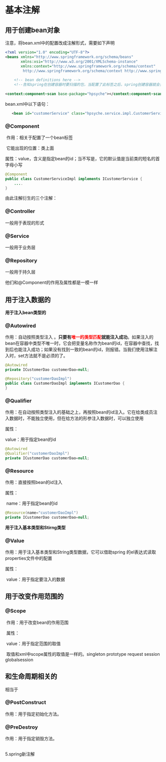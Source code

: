 # 基本注解

## 用于创建bean对象

注意，将bean.xml中的配置改成注解形式，需要如下声明

```xml
<?xml version="1.0" encoding="UTF-8"?>
<beans xmlns="http://www.springframework.org/schema/beans"
       xmlns:xsi="http://www.w3.org/2001/XMLSchema-instance"
       xmlns:context="http://www.springframework.org/schema/context"      xsi:schemaLocation="                                                                          http://www.springframework.org/schema/beans http://www.springframework.org/schema/beans/spring-beans.xsd
        http://www.springframework.org/schema/context http://www.springframework.org/schema/context/spring-context.xsd">
    
    <!-- bean definitions here -->
    <!--告知spring在创建容器时要扫描的包，当配置了此标签之后，spring创建容器就会去指定的包及其子包下找对应的注解标签是在一个context的名称空间里，所以必须先导入context名称空间 -->	
    
<context:component-scan base-package="hpsyche"></context:component-scan>
```

bean.xml中以下语句：

```xml
   <bean id="customerService" class="hpsyche.service.impl.CustomerServiceImpl">
```

### @Component

​	作用：相关于配置了一个bean标签

​	它能出现的位置：类上面

​	属性：value，含义是指定bean的id；当不写是，它的默认值是当前类的短名的首字母小写

```java
@Component
public class CustomerServiceImpl implements ICustomerService {
	.... 
}
```

由此注解衍生的三个注解：

### @Controller		

一般用于表现的形式

### @Service		

一般用于业务层

### @Repository		

一般用于持久层

他们和@Component的作用及属性都是一模一样



## 用于注入数据的

**用于注入bean类型的**

### @Autowired

作用：自动按照类型注入 。**只要有<font color="red">唯一的类型匹配</font>就能注入成功**。
​		如果注入的bean在容器中类型不唯一时，它会把变量名称作为bean的id，在容器中查找，找到后也能注入成功；如果没有找到一致的bean的id，则报错。
​		当我们使用注解注入时，set方法就不是必须的了。

```java
@Autowired 
private ICustomerDao customerDao=null;
```

```java
@Repository("customerDaoImpl")
public class CustomerDaoImpl implements ICustomerDao {
}
```

### @Qualifier

作用：在自动按照类型注入的基础之上，再按照bean的id注入。它在给类成员注入数据时，不能独立使用，但在给方法的形参注入数据时，可以独立使用

属性：

value：用于指定bean的id

```java
@Autowired
@Qualifier("customerDaoImpl")
private ICustomerDao customerDao=null;
```

### @Resource

作用：直接按照bean的id注入

属性：

​	name：用于指定bean的id

```java
@Resource(name="customerDaoImpl")
private ICustomerDao customerDao=null;
```



**用于注入基本类型和Stirng类型**

### @Value

作用：用于注入基本类型和String类型数据，它可以借助spring 的el表达式读取properties文件中的配置

属性：

​	value：用于指定要注入的数据 



## 用于改变作用范围的

### @Scope

​	作用：用于改变bean的作用范围

​	属性：

​		value：用于指定范围的取值

​		取值和xml中scope属性的取值是一样的。singleton prototype request session globalsession

## 和生命周期相关的

相当于<bean id="" class="" init-method="" destory-method=""/>

### @PostConstruct

作用：用于指定初始化方法。

### @PreDestroy

作用：用于指定销毁方法。

##  

5.spring新注解 